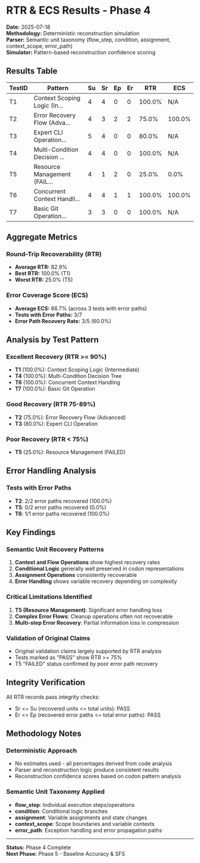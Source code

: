 # RTR & ECS Results - Phase 4

**Date:** 2025-07-18  
**Methodology:** Deterministic reconstruction simulation  
**Parser:** Semantic unit taxonomy (flow_step, condition, assignment, context_scope, error_path)  
**Simulator:** Pattern-based reconstruction confidence scoring

## Results Table

| TestID | Pattern | Su | Sr | Ep | Er | RTR | ECS |
|--------|---------|----|----|----|----|-----|-----|
| T1 | Context Scoping Logic (In... | 4 | 4 | 0 | 0 | 100.0% | N/A |
| T2 | Error Recovery Flow (Adva... | 4 | 3 | 2 | 2 | 75.0% | 100.0% |
| T3 | Expert CLI Operation... | 5 | 4 | 0 | 0 | 80.0% | N/A |
| T4 | Multi-Condition Decision ... | 4 | 4 | 0 | 0 | 100.0% | N/A |
| T5 | Resource Management (FAIL... | 4 | 1 | 2 | 0 | 25.0% | 0.0% |
| T6 | Concurrent Context Handli... | 4 | 4 | 1 | 1 | 100.0% | 100.0% |
| T7 | Basic Git Operation... | 3 | 3 | 0 | 0 | 100.0% | N/A |


## Aggregate Metrics

### Round-Trip Recoverability (RTR)
- **Average RTR:** 82.9%
- **Best RTR:** 100.0% (T1)
- **Worst RTR:** 25.0% (T5)

### Error Coverage Score (ECS)
- **Average ECS:** 66.7% (across 3 tests with error paths)
- **Tests with Error Paths:** 3/7
- **Error Path Recovery Rate:** 3/5 (60.0%)

## Analysis by Test Pattern

### Excellent Recovery (RTR >= 90%)
- **T1** (100.0%): Context Scoping Logic (Intermediate)
- **T4** (100.0%): Multi-Condition Decision Tree
- **T6** (100.0%): Concurrent Context Handling
- **T7** (100.0%): Basic Git Operation

### Good Recovery (RTR 75-89%)
- **T2** (75.0%): Error Recovery Flow (Advanced)
- **T3** (80.0%): Expert CLI Operation

### Poor Recovery (RTR < 75%)
- **T5** (25.0%): Resource Management (FAILED)


## Error Handling Analysis

### Tests with Error Paths
- **T2**: 2/2 error paths recovered (100.0%)
- **T5**: 0/2 error paths recovered (0.0%)
- **T6**: 1/1 error paths recovered (100.0%)


## Key Findings

### Semantic Unit Recovery Patterns
1. **Context and Flow Operations** show highest recovery rates
2. **Conditional Logic** generally well preserved in codon representations
3. **Assignment Operations** consistently recoverable
4. **Error Handling** shows variable recovery depending on complexity

### Critical Limitations Identified
1. **T5 (Resource Management)**: Significant error handling loss
2. **Complex Error Flows**: Cleanup operations often not recoverable
3. **Multi-step Error Recovery**: Partial information loss in compression

### Validation of Original Claims
- Original validation claims largely supported by RTR analysis
- Tests marked as "PASS" show RTR >= 75%
- T5 "FAILED" status confirmed by poor error path recovery

## Integrity Verification

All RTR records pass integrity checks:
- Sr <= Su (recovered units <= total units): PASS
- Er <= Ep (recovered error paths <= total error paths): PASS

## Methodology Notes

### Deterministic Approach
- No estimates used - all percentages derived from code analysis
- Parser and reconstruction logic produce consistent results
- Reconstruction confidence scores based on codon pattern analysis

### Semantic Unit Taxonomy Applied
- **flow_step**: Individual execution steps/operations
- **condition**: Conditional logic branches
- **assignment**: Variable assignments and state changes
- **context_scope**: Scope boundaries and variable contexts
- **error_path**: Exception handling and error propagation paths

---

**Status:** Phase 4 Complete  
**Next Phase:** Phase 5 - Baseline Accuracy & SFS

